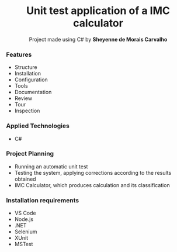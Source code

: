 <h1 align="center">Unit test application of a IMC calculator</h1>

<p align="center">Project made using C# by <b>Sheyenne de Morais Carvalho</b>

<h3>Features</h3>
<ul>
  <li>Structure</li>
  <li>Installation</li>
  <li>Configuration</li>
  <li>Tools</li>
  <li>Documentation</li>
  <li>Review</li>
  <li>Tour</li>
  <li>Inspection</li>
</ul>

<h3>Applied Technologies</h3>
<ul>
  <li>C#</li>
</ul>

<h3>Project Planning</h3>
<ul>
  <li>Running an automatic unit test</li>
  <li>Testing the system, applying corrections according to the results obtained</li>
  <li>IMC Calculator, which produces calculation and its classification</li>
</ul>

<h3>Installation requirements
</h3>
<ul>
  <li>VS Code</li>
  <li>Node.js</li>
  <li>.NET</li>
  <li>Selenium</li>
  <li>XUnit</li>
  <li>MSTest</li>
</ul>
